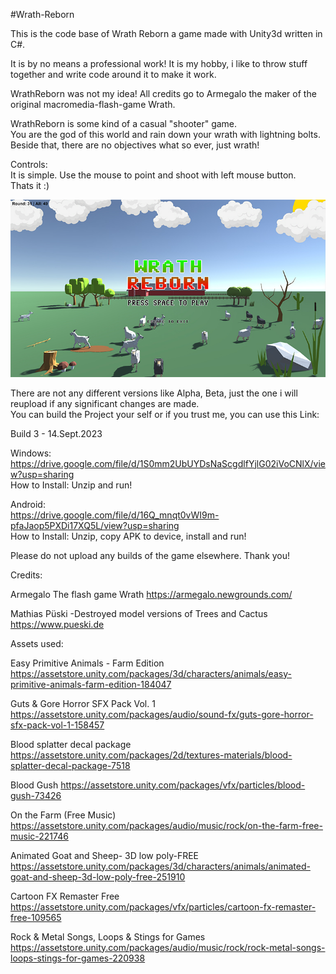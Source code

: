 #Wrath-Reborn  

This is the code base of Wrath Reborn a game made with Unity3d written in C#.  

It is by no means a professional work! It is my hobby, i like to throw stuff together and write code around it to make it work.  

WrathReborn was not my idea! All credits go to Armegalo the maker of the original macromedia-flash-game Wrath.  

WrathReborn is some kind of a casual "shooter" game.   
You are the god of this world and rain down your wrath with lightning bolts.  
Beside that, there are no objectives what so ever, just wrath!  

Controls:  
It is simple. Use the mouse to point and shoot with left mouse button.  
Thats it :)

![In-Game-Screenshot](wrathreborn.jpg)

There are not any different versions like Alpha, Beta, just the one i will reupload if any significant changes are made.  
You can build the Project your self or if you trust me, you can use this Link:  

Build 3 - 14.Sept.2023

Windows: 
https://drive.google.com/file/d/1S0mm2UbUYDsNaScgdlfYjlG02iVoCNlX/view?usp=sharing  
How to Install: Unzip and run!

Android:  
https://drive.google.com/file/d/16Q_mnqt0vWI9m-pfaJaop5PXDi17XQ5L/view?usp=sharing  
How to Install: Unzip, copy APK to device, install and run!  
 
Please do not upload any builds of the game elsewhere. Thank you!  

Credits:  

Armegalo
The flash game Wrath
https://armegalo.newgrounds.com/

Mathias Püski
-Destroyed model versions of Trees and Cactus
https://www.pueski.de

Assets used:

Easy Primitive Animals - Farm Edition
https://assetstore.unity.com/packages/3d/characters/animals/easy-primitive-animals-farm-edition-184047

Guts & Gore Horror SFX Pack Vol. 1
https://assetstore.unity.com/packages/audio/sound-fx/guts-gore-horror-sfx-pack-vol-1-158457

Blood splatter decal package
https://assetstore.unity.com/packages/2d/textures-materials/blood-splatter-decal-package-7518

Blood Gush
https://assetstore.unity.com/packages/vfx/particles/blood-gush-73426

On the Farm (Free Music)
https://assetstore.unity.com/packages/audio/music/rock/on-the-farm-free-music-221746

Animated Goat and Sheep- 3D low poly-FREE
https://assetstore.unity.com/packages/3d/characters/animals/animated-goat-and-sheep-3d-low-poly-free-251910

Cartoon FX Remaster Free
https://assetstore.unity.com/packages/vfx/particles/cartoon-fx-remaster-free-109565

Rock & Metal Songs, Loops & Stings for Games
https://assetstore.unity.com/packages/audio/music/rock/rock-metal-songs-loops-stings-for-games-220938
